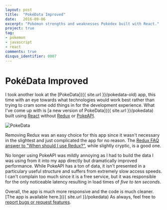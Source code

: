 ```yaml
---
layout: post
title:  "PokéData Improved"
date:   2016-09-06
excerpt: "Pokémon strengths and weaknesses Pokédex built with React."
project: true
tag:
- pokemon
- javascript
- react
comments: true
disqus_identifier: 0007
---
```


# PokéData Improved

I took another look at the [PokeData]({{ site.url }}/pokedata-old) app, this time with an eye towards what technologies would work best rather than trying to cram some odd things in for the development experience. What I've come up with is [a new version of PokeData]({{ site.url }}/pokedata) built using [React](https://facebook.github.io/react/) without [Redux](http://redux.js.org/) or [PokeAPI](https://pokeapi.co/).

![PokeData](//image.thum.io/get/width/800/crop/700/http://keawade.io/pokedata/)

Removing Redux was an easy choice for this app since it wasn't necessary in the slightest and just complicated the app for no reason. The [Redux FAQ answer to "When should I use Redux?"](http://redux.js.org/docs/FAQ.html#when-should-i-use-redux), while slightly cryptic, is a good one.

No longer using PokeAPI was mildly annoying as I had to build the data I was using from it into my app directly but dramatically improved performance. While PokeAPI has a ton of data, it isn't presented in a particulary useful structure and suffers from extremely slow access speeds. I can't complain too much since it is a free service, but it was responsible for the only noticeable latency resulting in load times of *five to ten seconds*.

Overall, the app is much more responsive and the code is much cleaner. [The app is available here.]({{ site.url }}/pokedata) As always, feel free to [report bugs or request features](https://github.com/keawade/pokedata/issues).
